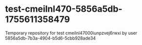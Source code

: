 # test-cmeilnl470-5856a5db-1755611358479
Temporary repository for test cmeilnl47000iunpzvej6rwxi by user 5856a5db-7b3a-4904-b5d6-5cbb928ade34
